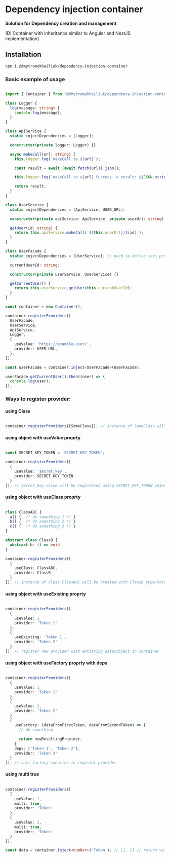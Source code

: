 # Dependency injection container

**Solution for Dependency creation and management**

(DI Container with inheritance similar to Angular and NestJS implementation)

## Installation

```sh
npm i @dmytromykhailiuk/dependency-injection-container
```

### Basic example of usage

```typescript

import { Container } from '@dmytromykhailiuk/dependency-injection-container';

class Logger {
  log(message: string) {
    console.log(message);
  }
}

class ApiService {
  static injectDependencies = [Logger];

  constructor(private logger: Logger) {}

  async makeCall(url: string) {
    this.logger.log(`makeCall to ${url}`);

    const result = await (await fetch(url)).json();

    this.logger.log(`makeCall to ${url} Success -> result: ${JSON.stringify(result)}`);

    return result;
  }
}

class UserService {
  static injectDependencies = [ApiService, USER_URL];

  constructor(private apiService: ApiService, private userUrl: string) {}

  getUser(id: string) {
    return this.apiService.makeCall(`${this.userUrl}/${id}`);
  }
}

class UserFacade {
  static injectDependencies = [UserService]; // need to define this property for DI

  currentUserId: string;

  constructor(private userService: UserService) {}

  getCurrentUser() {
    return this.userService.getUser(this.currentUserId);
  }
}

const container = new Container();

container.registerProviders([
  UserFacade,
  UserService,
  ApiService,
  Logger,
  {
    useValue: 'https://example-user/',
    provider: USER_URL,
  },
]);

const userFacade = container.inject<UserFacade>(UserFacade);

userFacade.getCurrentUser().then((user) => {
  console.log(user);
});

```

### Ways to register provider:

#### using Class

```typescript

container.registerProviders([SomeClass]); // instance of SomeClass will be created

```

#### using object with useValue proprty

```typescript

const SECRET_KEY_TOKEN = 'SECRET_KEY_TOKEN';

container.registerProviders([
  {
    useValue: 'secret_key',
    provider: SECRET_KEY_TOKEN
  }
]); // secret_key value will be registered using SECRET_KEY_TOKEN injection token

```

#### using object with useClass proprty

```typescript

class ClassABC {
  a() {  /* do something 1 */ }
  b() {  /* do something 2 */ }
  c() {  /* do something 3 */ }
}

abstract class ClassB {
  abstract b: () => void
}

container.registerProviders([
  {
    useClass: ClassABC,
    provider: ClassB
  }
]); // instance of class ClassABC will be created with ClassB type/token 

```

#### using object with useExisting proprty

```typescript

container.registerProviders([
  {
    useValue: 1
    provider: 'Token 1'
  },
  {
    useExisting: 'Token 1',
    provider: 'Token 2'
  }
]); // register new provider with extisting data/object in container

```

#### using object with useFactory proprty with deps

```typescript

container.registerProviders([
  {
    useValue: 1
    provider: 'Token 1'
  },
  {
    useValue: 2,
    provider: 'Token 2'
  }
  {
    useFactory: (dataFromFirstToken, dataFromSecondToken) => {
      // do something
      
      return newResultingProvider;
    }
    deps: ['Token 1', 'Token 2'],
    provider: 'Token 3'
  }
]); // call factory function to register provider

```

#### using multi true
```typescript

container.registerProviders([
  {
    useValue: 1,
    multi: true,
    provider: 'Token'
  },
  {
    useValue: 2,
    multi: true,
    provider: 'Token'
  }
]);

const data = container.inject<number>('Token'); // [1, 2] // return values for "Token" provider

```
